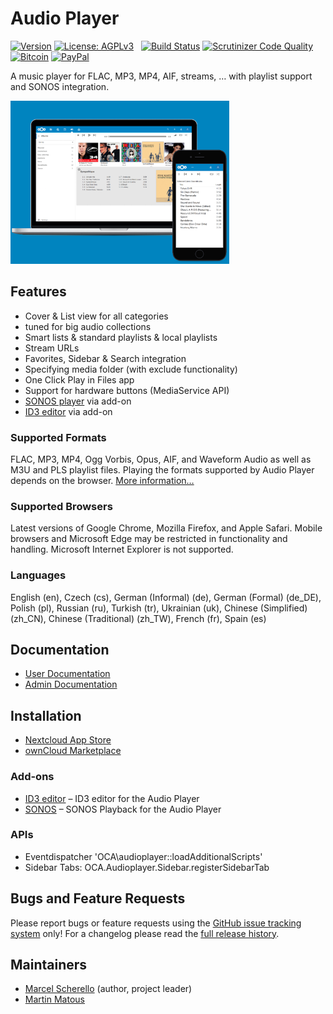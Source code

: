 # Audio Player

[![Version](https://img.shields.io/github/release/rello/audioplayer.svg)](https://github.com/rello/audioplayer/blob/master/CHANGELOG.md)&#160;[![License: AGPLv3](https://img.shields.io/badge/license-AGPLv3-blue.svg)](http://www.gnu.org/licenses/agpl-3.0)&#160;&#160;&#160;[![Build Status](https://scrutinizer-ci.com/g/rello/audioplayer/badges/build.png?b=master)](https://scrutinizer-ci.com/g/rello/audioplayer/build-status/master)&#160;[![Scrutinizer Code Quality](https://scrutinizer-ci.com/g/rello/audioplayer/badges/quality-score.png?b=master)](https://scrutinizer-ci.com/g/rello/audioplayer/?branch=master)&#160;&#160;&#160;[![Bitcoin](https://img.shields.io/badge/donate-Bitcoin-blue.svg)](https://github.com/rello/audioplayer/wiki/donate)&#160;[![PayPal](https://img.shields.io/badge/donate-PayPal-blue.svg)](https://github.com/rello/audioplayer/wiki/donate)

A music player for FLAC, MP3, MP4, AIF, streams, … with playlist support and SONOS integration.

<img src="https://raw.githubusercontent.com/rello/audioplayer/master/screenshots/audioplayer_screen.png" alt="Main" width="350" height="261" title="Main view with navigation, settings, and sidebar.">

## Features
- Cover & List view for all categories
- tuned for big audio collections
- Smart lists & standard playlists & local playlists
- Stream URLs
- Favorites, Sidebar & Search integration
- Specifying media folder (with exclude functionality)
- One Click Play in Files app
- Support for hardware buttons (MediaService API)
- [SONOS player](https://github.com/rello/audioplayer_sonos) via add-on
- [ID3 editor](https://github.com/rello/audioplayer_editor) via add-on

### Supported Formats
FLAC, MP3, MP4, Ogg Vorbis, Opus, AIF, and Waveform Audio as well as M3U and PLS playlist files. Playing the formats supported by Audio Player depends on the browser. [More information…](https://github.com/rello/audioplayer/wiki/audio-files-and-mime-types)

### Supported Browsers
Latest versions of Google Chrome, Mozilla Firefox, and Apple Safari. Mobile browsers and Microsoft Edge may be restricted in functionality and handling. Microsoft Internet Explorer is not supported.

### Languages
English (en), Czech (cs), German (Informal) (de), German (Formal) (de_DE), Polish (pl), Russian (ru), Turkish (tr), Ukrainian (uk), Chinese (Simplified) (zh_CN), Chinese (Traditional) (zh_TW), French (fr), Spain (es)

## Documentation
- [User Documentation](https://github.com/rello/audioplayer/wiki#user-documentation)
- [Admin Documentation](https://github.com/rello/audioplayer/wiki#admin-documentation)

## Installation
- [Nextcloud App Store](https://apps.nextcloud.com/apps/audioplayer)
- [ownCloud Marketplace](https://marketplace.owncloud.com/apps/audioplayer)

### Add-ons
- [ID3 editor](https://github.com/rello/audioplayer_editor "ID3 editor for the Audio Player") – ID3 editor for the Audio Player
- [SONOS](https://github.com/rello/audioplayer_sonos "SONOS Playback for the Audio Player") – SONOS Playback for the Audio Player

### APIs
- Eventdispatcher 'OCA\audioplayer::loadAdditionalScripts'
- Sidebar Tabs: OCA.Audioplayer.Sidebar.registerSidebarTab

## Bugs and Feature Requests
Please report bugs or feature requests using the [GitHub issue tracking system](https://github.com/rello/audioplayer/issues) only! For a changelog please read the [full release history](https://github.com/rello/audioplayer/blob/master/CHANGELOG.md).

## Maintainers
- [Marcel Scherello](https://github.com/rello) (author, project leader)
- [Martin Matous](https://github.com/mmatous)
